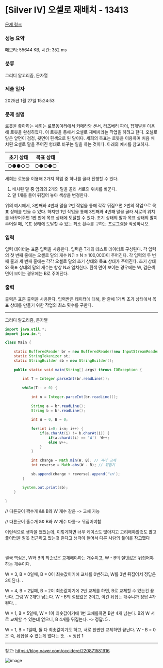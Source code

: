 # [Silver IV] 오셀로 재배치 - 13413 

[문제 링크](https://www.acmicpc.net/problem/13413) 

### 성능 요약

메모리: 55644 KB, 시간: 352 ms

### 분류

그리디 알고리즘, 문자열

### 제출 일자

2025년 1월 27일 15:24:53

### 문제 설명

<p>로봇을 좋아하는 세희는 로봇동아리에서 카메라와 센서, 라즈베리 파이, 집게발을 이용해 로봇을 완성하였다. 이 로봇을 통해서 오셀로 재배치라는 작업을 하려고 한다. 오셀로 말은 앞면이 검정, 뒷면이 흰색으로 된 말이다. 세희의 목표는 로봇을 이용하여 처음 배치된 오셀로 말을 주어진 형태로 바꾸는 일을 하는 것이다. 아래의 예시를 참고하자.</p>

<table class="table table-bordered">
	<thead>
		<tr>
			<th>초기 상태</th>
			<th>목표 상태</th>
		</tr>
	</thead>
	<tbody>
		<tr>
			<td>○●●○○</td>
			<td>○●○●○</td>
		</tr>
	</tbody>
</table>

<p>세희는 로봇을 이용해 2가지 작업 중 하나를 골라 진행할 수 있다.</p>

<ol>
	<li>배치된 말 중 임의의 2개의 말을 골라 서로의 위치를 바꾼다.</li>
	<li>말 1개를 들어 뒤집어 놓아 색상을 변경한다.</li>
</ol>

<p>위의 예시에서, 3번째와 4번째 말을 2번 작업을 통해 각각 뒤집으면 2번의 작업으로 목표 상태를 만들 수 있다. 하지만 1번 작업을 통해 3번째와 4번째 말을 골라 서로의 위치를 바꾸어주면 1번 만에 목표 상태에 도달할 수 있다. 초기 상태의 말과 목표 상태의 말이 주어질 때, 목표 상태에 도달할 수 있는 최소 횟수를 구하는 프로그램을 작성하시오.</p>

### 입력 

 <p>입력 데이터는 표준 입력을 사용한다. 입력은 T개의 테스트 데이터로 구성된다. 각 입력의 첫 번째 줄에는 오셀로 말의 개수 N(1 ≤ N ≤ 100,000)이 주어진다. 각 입력의 두 번째 줄과 세 번째 줄에는 각각 오셀로 말의 초기 상태와 목표 상태가 주어진다. 초기 상태와 목표 상태의 말의 개수는 항상 N과 일치한다. 흰색 면이 보이는 경우에는 W, 검은색 면이 보이는 경우에는 B로 주어진다.</p>

### 출력 

 <p>출력은 표준 출력을 사용한다. 입력받은 데이터에 대해, 한 줄에 1개씩 초기 상태에서 목표 상태를 만들기 위한 작업의 최소 횟수를 구한다.</p>

---

그리디 알고리즘, 문자열

```java
import java.util.*;
import java.io.*;

class Main {
    
    static BufferedReader br = new BufferedReader(new InputStreamReader(System.in));
    static StringTokenizer st;
    static StringBuilder sb = new StringBuilder();
    
    public static void main(String[] args) throws IOException {
        
        int T = Integer.parseInt(br.readLine());
        
        while(T-- > 0) {
            
            int n = Integer.parseInt(br.readLine());
            
            String a = br.readLine();
            String b = br.readLine();
            
            int W = 0, B = 0;
            
            for(int i=0; i<n; i++) {
                if(a.charAt(i) != b.charAt(i)) {
                    if(a.charAt(i) == 'W')  W++;
                    else B++;
                }
            }
            
            int change = Math.min(W, B); // 자리 교체
            int reverse = Math.abs(W - B); // 뒤집기
            
            sb.append(change + reverse).append('\n');
        }
        
        System.out.print(sb);
    }
    
}


```

// 다른곳이 짝수개 && B와 W 개수 같음 -> 교체 가능

// 다른곳이 홀수개 && B와 W 개수 다름-> 뒤집어야함

이런식으로 생각을 했었는데, 이렇게하면 너무 케이스도 많아지고 고려해야할것도 많고 풀이법을 잘못 접근하고 있는것 같다고 생각이 들어서 다른 사람의 풀이를 참고했다

&nbsp;

결국 핵심은, W와 B의 최솟값은 교체해야하는 개수이고, W - B의 절댓값은 뒤집어야 하는 개수이다.  

W = 3, B = 0일때, B = 0이 최솟값이기에 교체를 0번하고, W를 3번 뒤집어서 정답은 3이된다.
.

W = 4, B = 2일때, B = 2이 최솟값이기에 2번 교체를 하면, B로 교체할 수 있는건 끝난다. 그럼 W 2개만 남는다. W - B의 절댒값은 2이고, 이건 뒤집는 개수니까 정답 4가 된다.
.

W = 1, B = 5일때, W = 1이 최솟값이기에 1번 교체를하면 B만 4개 남는다. B와 W 서로 교체할 수 있는데 없으니, B 4개를 뒤집는다. -> 정답: 5
.

W = 1, B = 1일때, 둘 다 최솟값이기도 하고, 서로 한번만 교체하면 끝난다. W - B = 0은 즉, 뒤집을 수 있는게 없다는 뜻. -> 정답 1

---

참고: https://blog.naver.com/occidere/220871581916

![image](https://github.com/user-attachments/assets/9cea4646-a93d-4745-b432-e5656b8eef45)

